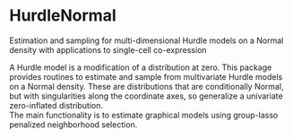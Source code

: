 # HurdleNormal
Estimation and sampling for multi-dimensional Hurdle models on a Normal density with applications to single-cell co-expression

A Hurdle model is a modification of a distribution at zero. 
This package provides routines to estimate and sample from multivariate Hurdle models on a Normal density. 
These are distributions that are conditionally Normal, but with singularities along the coordinate axes, so generalize a univariate zero-inflated distribution.  
The main functionality is to estimate graphical models using group-lasso penalized neighborhood selection.
